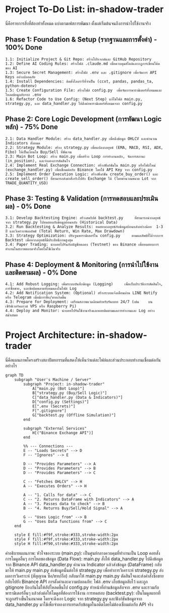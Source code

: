 # Project To-Do List: in-shadow-trader
นี่คือรายการสิ่งที่ต้องทำทั้งหมด แบ่งตามเฟสการพัฒนา ตั้งแต่เริ่มต้นจนถึงการนำไปใช้งานจริง
## Phase 1: Foundation & Setup (รากฐานและการตั้งค่า) - 100% Done
    1.1: Initialize Project & Git Repo: สร้างโปรเจกต์และ GitHub Repository
    1.2: Define AI Coding Rules: สร้างไฟล์ .claude.md เพื่อควบคุมสไตล์และกฎการเขียนโค้ดของ AI
    1.3: Secure Secret Management: สร้างไฟล์ .env และ .gitignore เพื่อจัดการ API    Keys อย่างปลอดภัย
    1.4: Install Dependencies: ติดตั้งไลบรารีที่จำเป็น (ccxt, pandas, pandas_ta,   python-dotenv)
    1.5: Create Configuration File: สร้างไฟล์ config.py  เพื่อจัดการพารามิเตอร์ทั้งหมดและโหลดข้อมูลลับจาก .env
    1.6: Refactor Code to Use Config: (Next Step) แก้ไขไฟล์ main.py, strategy.py, และ data_handler.py ให้ดึงค่าพารามิเตอร์ทั้งหมดจาก config.py
## Phase 2: Core Logic Development (การพัฒนา Logic หลัก) - 75% Done
    2.1: Data Handler Module: สร้าง data_handler.py เพื่อดึงข้อมูล OHLCV และคำนวณ     Indicators ทั้งหมด
    2.2: Strategy Module: สร้าง strategy.py เพื่อแปลงกลยุทธ์ (EMA, MACD, RSI, ADX,  Fibo) ให้เป็นเงื่อนไข Buy/Sell ที่ชัดเจน
    2.3: Main Bot Loop: สร้าง main.py เพื่อสร้าง Loop การทำงานหลัก, จัดการสถานะ   (in_position), และจำลองการตัดสินใจ
    2.4: Implement Real Exchange Connection: สร้างฟังก์ชันใน main.py หรือไฟล์ใหม่     (exchange_handler.py) เพื่อเชื่อมต่อกับ Binance โดยใช้ API Key จาก config.py
    2.5: Implement Order Execution Logic: สร้างฟังก์ชัน create_buy_order() และ create_sell_order() ที่สามารถส่งคำสั่งจริงไปยัง Exchange ได้ (โดยคำนวณขนาด Lot จาก TRADE_QUANTITY_USD)
## Phase 3: Testing & Validation (การทดสอบและประเมินผล) - 0% Done
    3.1: Develop Backtesting Engine: สร้างสคริปต์ backtest.py     ที่สามารถนำกลยุทธ์จาก strategy.py ไปทดสอบกับข้อมูลย้อนหลัง (Historical Data)
    3.2: Run Backtesting & Analyze Results: ทดสอบกลยุทธ์กับข้อมูลย้อนหลังอย่างน้อย  1-3 ปี และวิเคราะห์ผลลัพธ์ (Total Return, Win Rate, Max Drawdown)
    3.3: Strategy Optimization: ปรับจูนพารามิเตอร์ใน config.py     ตามผลลัพธ์ที่ได้จากการ Backtest เพื่อหากลยุทธ์ที่มีประสิทธิภาพสูงสุด
    3.4: Paper Trading: นำบอทไปรันกับบัญชีทดลอง (Testnet) ของ Binance เพื่อทดสอบการทำงานในสภาพตลาดจริงโดยไม่ใช้เงินจริง
## Phase 4: Deployment & Monitoring (การนำไปใช้งานและติดตามผล) - 0% Done
    4.1: Add Robust Logging: เพิ่มระบบบันทึกข้อมูล (Logging)     เพื่อเก็บประวัติการตัดสินใจ, การซื้อขาย, และข้อผิดพลาดทั้งหมดลงในไฟล์ Log
    4.2: Add Notification System: (Optional) สร้างระบบแจ้งเตือนผ่าน LINE Notify    หรือ Telegram เมื่อมีการซื้อ/ขายเกิดขึ้น
    4.3: Prepare for Deployment: เตรียมสภาพแวดล้อมสำหรับรันบอท 24/7 (เช่น    บนเซิร์ฟเวอร์คลาวด์ VPS หรือ Raspberry Pi)
    4.4: Deploy and Monitor: นำบอทไปรันใช้งานจริงและคอยติดตามผลการทำงานและ Log อย่างสม่ำเสมอ
# Project Architecture: in-shadow-trader
นี่คือแผนภาพโครงสร้างสถาปัตยกรรมที่แสดงให้เห็นว่าแต่ละไฟล์และส่วนประกอบทำงานเชื่อมต่อกันอย่างไร

```mermaid
graph TD
    subgraph "User's Machine / Server"
        subgraph "Project: in-shadow-trader"
            A["main.py (Bot Loop)"]
            B["strategy.py (Buy/Sell Logic)"]
            C["data_handler.py (Data & Indicators)"]
            D["config.py (Settings)"]
            E[".env (Secrets)"]
            F[".gitignore"]
            G["backtest.py (Offline Simulation)"]
        end

        subgraph "External Services"
            H[("Binance Exchange API")]
        end

        %% --- Connections ---
        E -- "Loads Secrets" --> D
        F -- "Ignores" --> E

        D -- "Provides Parameters" --> A
        D -- "Provides Parameters" --> B
        D -- "Provides Parameters" --> C

        C -- "Fetches OHLCV" --> H
        A -- "Executes Orders" --> H

        A -- "1. Calls for data" --> C
        C -- "2. Returns DataFrame with Indicators" --> A
        A -- "3. Passes data to check" --> B
        B -- "4. Returns Buy/Sell/Hold Signal" --> A

        G -- "Uses Logic from" --> B
        G -- "Uses Data functions from" --> C
    end

    style E fill:#f9f,stroke:#333,stroke-width:2px
    style F fill:#f9f,stroke:#333,stroke-width:2px
    style H fill:#f90,stroke:#333,stroke-width:2px

```

คำอธิบายแผนภาพ:
หัวใจของระบบ (main.py): เป็นศูนย์กลางควบคุมที่ทำงานเป็น Loop คอยสั่งการโมดูลอื่นๆ
การไหลของข้อมูล (Data Flow):
main.py สั่งให้ data_handler.py ไปดึงข้อมูลจาก Binance API
data_handler.py คำนวณ Indicator แล้วส่งข้อมูล (DataFrame) กลับมาให้ main.py
main.py ส่งข้อมูลนั้นต่อให้ strategy.py เพื่อทำการวิเคราะห์
strategy.py ส่งผลการวิเคราะห์ (สัญญาณ ซื้อ/ขาย/ถือ) กลับมาให้ main.py
main.py ตัดสินใจและส่งคำสั่งซื้อขายกลับไปยัง Binance API
การตั้งค่าและความปลอดภัย:
ไฟล์ .env เก็บข้อมูลลับไว้ และถูก gitignore ป้องกันไม่ให้อัปโหลดขึ้นไป
config.py ทำหน้าที่อ่านข้อมูลลับจาก .env และรวมกับพารามิเตอร์อื่นๆ แล้วส่งต่อให้โมดูลที่ต้องการใช้งาน
การทดสอบ (backtest.py): เป็นโมดูลแยกที่จะถูกสร้างขึ้นในอนาคต โดยจะดึงเอา Logic จาก strategy.py และฟังก์ชันข้อมูลจาก data_handler.py มาใช้เพื่อจำลองการเทรดกับข้อมูลในอดีตโดยไม่ต้องเชื่อมต่อกับ API จริง
